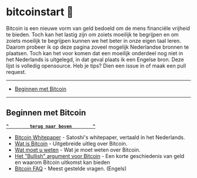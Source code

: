 # bitcoinstart 🚀
Bitcoin is een nieuwe vorm van geld bedoeld om de mens financiële vrijheid te bieden. Toch kan het lastig zijn om zoiets moeilijk te begrijpen en om zoiets moeilijk te begrijpen kunnen we het beter in onze eigen taal leren. Daarom probeer ik op deze pagina zoveel mogelijk Nederlandse bronnen te plaatsen. Toch kan het voor komen dat een moeilijk onderdeel nog niet in het Nederlands is uitgelegd, in dat geval plaats ik een Engelse bron. Deze lijst is volledig opensource. Heb je tips? Dien een issue in of maak een pull request. 

--------------------

- [Beginnen met Bitcoin](#beginnen-met-bitcoin)

--------------------

## Beginnen met Bitcoin

**[`^        terug naar boven        ^`](#)**

- [Bitcoin Whitepaper](https://bitcoin.org/files/bitcoin-paper/bitcoin_nl.pdf) - Satoshi's whitepaper, vertaald in het Nederlands.
- [Wat is Bitcoin](https://www.bitcoinspot.nl/wat-is-bitcoin/) - Uitgebreide uitleg over Bitcoin.
- [Wat moet u weten](https://bitcoin.org/nl/wat-u-moet-weten) - Wat je moet weten over Bitcoin.
- [Het "Bullish" argument voor Bitcoin](https://medium.com/@vijayboyapati/het-bullish-argument-voor-bitcoin-deel-1-c589d15083c1) - Een korte geschiedenis van geld en waarom Bitcoin uitkomst kan bieden
- [Bitcoin FAQ](https://en.bitcoin.it/wiki/Help:FAQ) - Meest gestelde vragen. (Engels)
